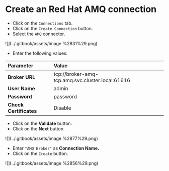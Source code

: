 # Create an Red Hat AMQ connection

* Click on the `Connections` tab.
* Click on the `Create Connection` button.
* Select the `AMQ` connector.

![](../.gitbook/assets/image %2831%29.png)

* Enter the following values:

|         **Parameter** |         **Value** |
| :--- | :--- |
| **Broker URL** | tcp://broker-amq-tcp.amq.svc.cluster.local:61616 |
| **User Name** | admin |
| **Password** | password |
| **Check Certificates** | Disable |

* Click on the **Validate** button.
* Click on the **Next** button.

![](../.gitbook/assets/image %2877%29.png)

* Enter `"AMQ Broker"` as **Connection Name.**
* Click on the `Create` button.

![](../.gitbook/assets/image %2856%29.png)


